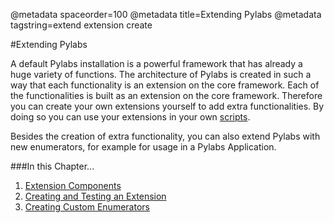 @metadata spaceorder=100
@metadata title=Extending Pylabs
@metadata tagstring=extend extension create

[scripts]: #/Scripting/Home
[comp]: #/ExtendingPylabs/ExtensionComponents
[create]: #/ExtendingPylabs/CreateExtension
[enum]: #/ExtendingPylabs/CreateEnumerators



#Extending Pylabs

A default Pylabs installation is a powerful framework that has already a huge variety of functions. The architecture of Pylabs is created in such a way that each functionality is an extension on the core framework. 
Each of the functionalities is built as an extension on the core framework. Therefore you can create your own extensions yourself to add extra functionalities. By doing so you can use your extensions in your own [scripts][].

Besides the creation of extra functionality, you can also extend Pylabs with new enumerators, for example for usage in a Pylabs Application.

###In this Chapter...

1. [Extension Components][comp]
2. [Creating and Testing an Extension][create]
3. [Creating Custom Enumerators][enum]
